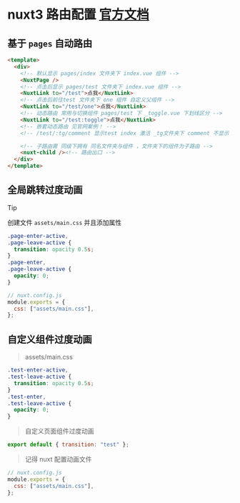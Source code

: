 # nuxt3 路由配置 [官方文档](https://www.nuxtjs.cn/guide/routing)

## 基于 `pages` 自动路由

```html
<template>
  <div>
    <!-- 默认显示 pages/index 文件夹下 index.vue 组件 -->
    <NuxtPage />
    <!-- 点击后显示 pages/test 文件夹下 index.vue 组件 -->
    <NuxtLink to="/test">点我</NuxtLink>
    <!-- 点击后前往test 文件夹下 one 组件 自定义父组件 -->
    <NuxtLink to="/test/one">点我</NuxtLink>
    <!-- 动态路由 常用与切换组件 pages/test 下 _toggle.vue 下划线区分 -->
    <NuxtLink to="/test:toggle">点我</NuxtLink>
    <!-- 嵌套动态路由 见官网案例！ -->
    <!-- /test/:tg/comment 显示test index 激活 _tg文件夹下 comment 不显示 index 依然能套动态文件夹-->

    <!-- 子路由需 同级下拥有 同名文件夹与组件 ，文件夹下的组件为子路由 -->
    <nuxt-child /><!-- 路由出口 -->
  </div>
</template>
```

## 全局跳转过度动画

> [!TIP]
> 创建文件 `assets/main.css` 并且添加属性

```css
.page-enter-active,
.page-leave-active {
  transition: opacity 0.5s;
}
.page-enter,
.page-leave-active {
  opacity: 0;
}
```

```javascript
// nuxt.config.js
module.exports = {
  css: ["assets/main.css"],
};
```

## 自定义组件过度动画

> assets/main.css

```css
.test-enter-active,
.test-leave-active {
  transition: opacity 0.5s;
}
.test-enter,
.test-leave-active {
  opacity: 0;
}
```

> 自定义页面组件过度动画

```javascript
export default { transition: "test" };
```

> 记得 nuxt 配置动画文件

```javascript
// nuxt.config.js
module.exports = {
  css: ["assets/main.css"],
};
```

